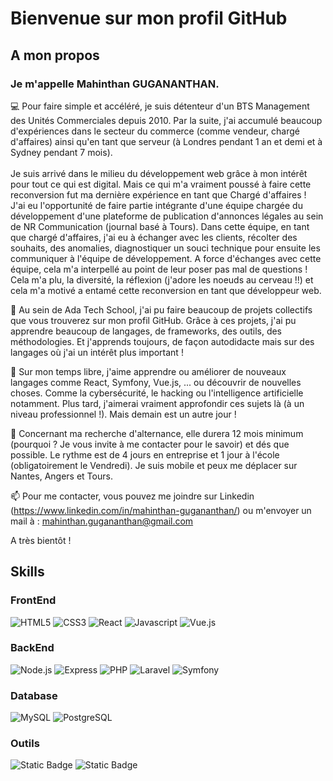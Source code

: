# Bienvenue sur mon profil GitHub
## A mon propos
### Je m'appelle Mahinthan GUGANANTHAN.

💻 Pour faire simple et accéléré, je suis détenteur d'un BTS Management des Unités Commerciales depuis 2010. Par la suite, j'ai accumulé beaucoup d'expériences dans le secteur du commerce (comme vendeur, chargé d'affaires) ainsi qu'en tant que serveur (à Londres pendant 1 an et demi et à Sydney pendant 7 mois). 
<br />
<br />
Je suis arrivé dans le milieu du développement web grâce à mon intérêt pour tout ce qui est digital. Mais ce qui m'a vraiment poussé à faire cette reconversion fut ma dernière expérience en tant que Chargé d'affaires !
<br />
J'ai eu l'opportunité de faire partie intégrante d'une équipe chargée du développement d'une plateforme de publication d'annonces légales au sein de NR Communication (journal basé à Tours). Dans cette équipe, en tant que chargé d'affaires, j'ai eu à échanger avec les clients, récolter des souhaits, des anomalies, diagnostiquer un souci technique pour ensuite les communiquer à l'équipe de développement.
A force d'échanges avec cette équipe, cela m'a interpellé au point de leur poser pas mal de questions ! Cela m'a plu, la diversité, la réflexion (j'adore les noeuds au cerveau !!) et cela m'a motivé a entamé cette reconversion en tant que développeur web.
<br />

🌱 Au sein de Ada Tech School, j'ai pu faire beaucoup de projets collectifs que vous trouverez sur mon profil GitHub. Grâce à ces projets, j'ai pu apprendre beaucoup de langages, de frameworks, des outils, des méthodologies. Et j'apprends toujours, de façon autodidacte mais sur des langages où j'ai un intérêt plus important !

🚀 Sur mon temps libre, j'aime apprendre ou améliorer de nouveaux langages comme React, Symfony, Vue.js, ... ou découvrir de nouvelles choses. Comme la cybersécurité, le hacking ou l'intelligence artificielle notamment. Plus tard, j'aimerai vraiment approfondir ces sujets là (à un niveau professionnel !). Mais demain est un autre jour !

📖 Concernant ma recherche d'alternance, elle durera 12 mois minimum (pourquoi ? Je vous invite à me contacter pour le savoir) et dés que possible. Le rythme est de 4 jours en entreprise et 1 jour à l'école (obligatoirement le Vendredi). Je suis mobile et peux me déplacer sur Nantes, Angers et Tours.

📫 Pour me contacter, vous pouvez me joindre sur Linkedin (https://www.linkedin.com/in/mahinthan-gugananthan/) ou m'envoyer un mail à : mahinthan.gugananthan@gmail.com

A très bientôt !

## Skills
### FrontEnd
![HTML5](https://img.shields.io/badge/HTML-white?logo=Html5&logoColor=white&labelColor=%23E34F26&color=%23E34F26)
![CSS3](https://img.shields.io/badge/CSS-%231572B6?logo=css3&logoColor=white)
![React](https://img.shields.io/badge/React-%2361DAFB?logo=React&logoColor=black)
![Javascript](https://img.shields.io/badge/Javascript-%23F7DF1E?logo=Javascript&logoColor=black)
![Vue.js](https://img.shields.io/badge/Vue.js-%23FF2D20?logo=vuedotjs&logoColor=blue&color=%23FF2D20)

### BackEnd
![Node.js](https://img.shields.io/badge/Node.js-%23339933?logo=nodedotjs&logoColor=white)
![Express](https://img.shields.io/badge/Express-%23000000?logo=Express&logoColor=white)
![PHP](https://img.shields.io/badge/PHP-%23777BB4?logo=PHP&logoColor=white)
![Laravel](https://img.shields.io/badge/Laravel-%23FF2D20?logo=Laravel&logoColor=white&color=%23FF2D20)
![Symfony](https://img.shields.io/badge/Symfony-%2300599C?logo=symfony&logoColor=white)

### Database  
![MySQL](https://img.shields.io/badge/MySQL-%234479A1?logo=mysql&logoColor=white)
![PostgreSQL](https://img.shields.io/badge/PostgreSQL-%23003B57?logo=postgresql&logoColor=white)

### Outils
![Static Badge](https://img.shields.io/badge/Docker-%232496ED?logo=Docker&logoColor=white&color=%232496ED)
![Static Badge](https://img.shields.io/badge/Mamp-%2302749C?logo=Mamp&logoColor=white&color=%2302749C)
